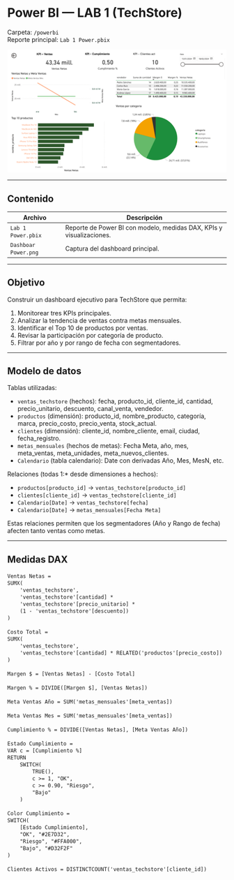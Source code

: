 # Power BI — LAB 1 (TechStore)

Carpeta: `/powerbi`  
Reporte principal: `Lab 1 Power.pbix`

![Dashboard Power BI](./Dashboar%20Power.png)

---

## Contenido

| Archivo | Descripción |
|---|---|
| `Lab 1 Power.pbix` | Reporte de Power BI con modelo, medidas DAX, KPIs y visualizaciones. |
| `Dashboar Power.png` | Captura del dashboard principal. |


---

## Objetivo

Construir un dashboard ejecutivo para TechStore que permita:

1. Monitorear tres KPIs principales.
2. Analizar la tendencia de ventas contra metas mensuales.
3. Identificar el Top 10 de productos por ventas.
4. Revisar la participación por categoría de producto.
5. Filtrar por año y por rango de fecha con segmentadores.

---

## Modelo de datos

Tablas utilizadas:

- `ventas_techstore` (hechos): fecha, producto_id, cliente_id, cantidad, precio_unitario, descuento, canal_venta, vendedor.
- `productos` (dimensión): producto_id, nombre_producto, categoría, marca, precio_costo, precio_venta, stock_actual.
- `clientes` (dimensión): cliente_id, nombre_cliente, email, ciudad, fecha_registro.
- `metas_mensuales` (hechos de metas): Fecha Meta, año, mes, meta_ventas, meta_unidades, meta_nuevos_clientes.
- `Calendario` (tabla calendario): Date con derivadas Año, Mes, MesN, etc.

Relaciones (todas 1:* desde dimensiones a hechos):

- `productos[producto_id]` → `ventas_techstore[producto_id]`
- `clientes[cliente_id]` → `ventas_techstore[cliente_id]`
- `Calendario[Date]` → `ventas_techstore[fecha]`
- `Calendario[Date]` → `metas_mensuales[Fecha Meta]`

Estas relaciones permiten que los segmentadores (Año y Rango de fecha) afecten tanto ventas como metas.

---

## Medidas DAX

```DAX
Ventas Netas =
SUMX(
    'ventas_techstore',
    'ventas_techstore'[cantidad] *
    'ventas_techstore'[precio_unitario] *
    (1 - 'ventas_techstore'[descuento])
)

Costo Total =
SUMX(
    'ventas_techstore',
    'ventas_techstore'[cantidad] * RELATED('productos'[precio_costo])
)

Margen $ = [Ventas Netas] - [Costo Total]

Margen % = DIVIDE([Margen $], [Ventas Netas])

Meta Ventas Año = SUM('metas_mensuales'[meta_ventas])

Meta Ventas Mes = SUM('metas_mensuales'[meta_ventas])

Cumplimiento % = DIVIDE([Ventas Netas], [Meta Ventas Año])

Estado Cumplimiento =
VAR c = [Cumplimiento %]
RETURN
    SWITCH(
        TRUE(),
        c >= 1, "OK",
        c >= 0.90, "Riesgo",
        "Bajo"
    )

Color Cumplimiento =
SWITCH(
    [Estado Cumplimiento],
    "OK", "#2E7D32",
    "Riesgo", "#FFA000",
    "Bajo", "#D32F2F"
)

Clientes Activos = DISTINCTCOUNT('ventas_techstore'[cliente_id])
